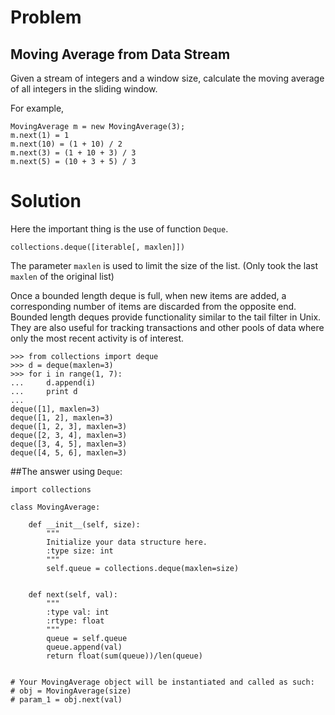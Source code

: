 # Problem
## Moving Average from Data Stream
Given a stream of integers and a window size, calculate the moving average of all integers in the sliding window.

For example,
```
MovingAverage m = new MovingAverage(3);
m.next(1) = 1
m.next(10) = (1 + 10) / 2
m.next(3) = (1 + 10 + 3) / 3
m.next(5) = (10 + 3 + 5) / 3
```

# Solution
Here the important thing is the use of function `Deque`.

`collections.deque([iterable[, maxlen]])`

The parameter `maxlen` is used to limit the size of the list. (Only took the last `maxlen` of the original list)

Once a bounded length deque is full, when new items are added, a corresponding number of items are discarded from the opposite end. Bounded length deques provide functionality similar to the tail filter in Unix. They are also useful for tracking transactions and other pools of data where only the most recent activity is of interest.

```
>>> from collections import deque
>>> d = deque(maxlen=3)
>>> for i in range(1, 7):
...     d.append(i)
...     print d
...     
deque([1], maxlen=3)
deque([1, 2], maxlen=3)
deque([1, 2, 3], maxlen=3)
deque([2, 3, 4], maxlen=3)
deque([3, 4, 5], maxlen=3)
deque([4, 5, 6], maxlen=3)
```

##The answer using `Deque`:
```
import collections

class MovingAverage:

    def __init__(self, size):
        """
        Initialize your data structure here.
        :type size: int
        """
        self.queue = collections.deque(maxlen=size)
        

    def next(self, val):
        """
        :type val: int
        :rtype: float
        """
        queue = self.queue
        queue.append(val)
        return float(sum(queue))/len(queue)       


# Your MovingAverage object will be instantiated and called as such:
# obj = MovingAverage(size)
# param_1 = obj.next(val)
```
